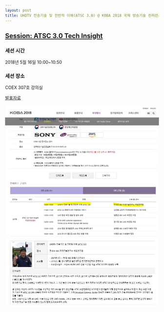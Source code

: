 ```yaml
---
layout: post
title: UHDTV 전송기술 및 전반적 이해(ATSC 3.0) @ KOBA 2018 국제 방송기술 컨퍼런스
---
```


## [Session: ATSC 3.0 Tech Insight](http://kobashow.com/kr/kobeta/broadcast.asp)

### 세션 시간
2018년 5월 16일 
10:00~10:50


### 세션 장소  
COEX 307호 강의실 


[발표자료](https://www.slideshare.net/SunghoJeon/180516-uhdtv-atsc-30-koba-2018)

![그림 1](/images/KOBA2018_1.JPG)
![그림 2](/images/KOBA2018_2.JPG)
